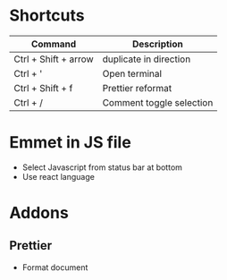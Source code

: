 # Shortcuts

| Command | Description |
| --- | --- |
| Ctrl + Shift + arrow | duplicate in direction
| Ctrl + ' | Open terminal |
| Ctrl + Shift + f | Prettier reformat |
| Ctrl + / | Comment toggle selection |






# Emmet in JS file

- Select Javascript from status bar at bottom
- Use react language

# Addons

## Prettier
- Format document